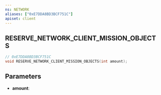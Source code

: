 ```yaml
---
ns: NETWORK
aliases: ["0xE7DDA8BD3BCF751C"]
apiset: client
---
```

## RESERVE_NETWORK_CLIENT_MISSION_OBJECTS

```c
// 0xE7DDA8BD3BCF751C
void RESERVE_NETWORK_CLIENT_MISSION_OBJECTS(int amount);
```


## Parameters
* **amount**: